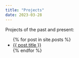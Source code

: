 ```yaml
---
title: "Projects"
date: 2023-03-28
---
```


Projects of the past and present:

<ul>
  {% for post in site.posts %}
    <li>
      <a href="{{ post.url }}">{{ post.title }}</a>
    </li>
  {% endfor %}
</ul>

<!-- Not working still -->
<!-- Tests:
<ul>
  {% for project in site.projects %}
    <li>
      Hi...
      <a href="{{ project.url }}">{{ project.title }}</a>
    </li>
  {% endfor %}
</ul> -->